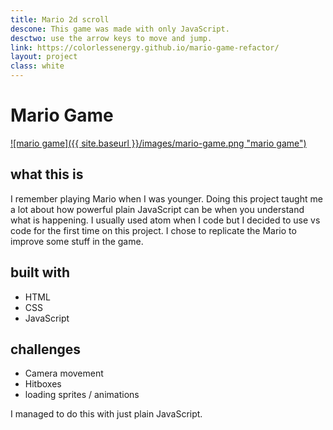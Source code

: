 ```yaml
---
title: Mario 2d scroll
descone: This game was made with only JavaScript.
desctwo: use the arrow keys to move and jump.
link: https://colorlessenergy.github.io/mario-game-refactor/
layout: project
class: white
---
```


# Mario Game

<a href="https://colorlessenergy.github.io/mario-game-refactor/">
    ![mario game]({{ site.baseurl }}/images/mario-game.png "mario game")
</a>

## what this is

<!-- This is a recreation of the famous mario game. The controls for the game are
the arrows keys to move and jump. -->

I remember playing Mario when I was younger. Doing this project taught me a lot about how powerful plain JavaScript can be when you understand what is happening. I usually
used atom when I code but I decided to use vs code for the first time on this project. I chose to replicate the Mario to improve some stuff in the game.

## built with

* HTML
* CSS
* JavaScript

## challenges

* Camera movement
* Hitboxes
* loading sprites / animations

I managed to do this with just plain JavaScript.
